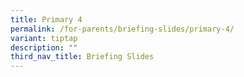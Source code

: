 ```yaml
---
title: Primary 4
permalink: /for-parents/briefing-slides/primary-4/
variant: tiptap
description: ""
third_nav_title: Briefing Slides
---
```

<p></p>